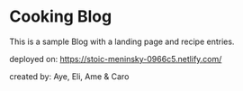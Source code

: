 # Cooking Blog 

This is a sample Blog with a landing page and recipe entries.


deployed on: https://stoic-meninsky-0966c5.netlify.com/


created by: Aye, Eli, Ame & Caro
